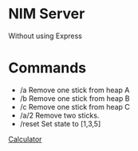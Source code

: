 # NIM Server

Without using Express

# Commands

* /a Remove one stick from heap A
* /b Remove one stick from heap B
* /c Remove one stick from heap C
* /a/2 Remove two sticks.
* /reset Set state to [1,3,5]

[Calculator](http://tiny.cc/f0mtbz)
